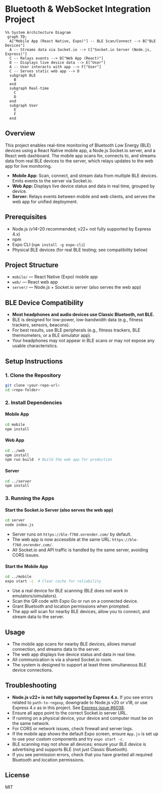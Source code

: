 # Bluetooth & WebSocket Integration Project

```mermaid
%% System Architecture Diagram
 graph TD;
  A["Mobile App (React Native, Expo)"] -- BLE Scan/Connect --> B["BLE Devices"]
  A -- Streams data via Socket.io --> C["Socket.io Server (Node.js, Express)"]
  C -- Relays events --> D["Web App (React)"]
  D -- Displays live device data --> E["User"]
  A -- User interacts with app --> F["User"]
  C -- Serves static web app --> D
  subgraph BLE
    B
  end
  subgraph Real-time
    C
    D
  end
  subgraph User
    E
    F
  end
```

## Overview

This project enables real-time monitoring of Bluetooth Low Energy (BLE) devices using a React Native mobile app, a Node.js Socket.io server, and a React web dashboard. The mobile app scans for, connects to, and streams data from real BLE devices to the server, which relays updates to the web app for live monitoring.

- **Mobile App:** Scan, connect, and stream data from multiple BLE devices. Emits events to the server via Socket.io.
- **Web App:** Displays live device status and data in real time, grouped by device.
- **Server:** Relays events between mobile and web clients, and serves the web app for unified deployment.

## Prerequisites

- Node.js (v14–20 recommended; v22+ not fully supported by Express 4.x)
- npm
- Expo CLI (`npm install -g expo-cli`)
- Physical BLE devices (for real BLE testing; see compatibility below)

## Project Structure

- `mobile/` — React Native (Expo) mobile app
- `web/` — React web app
- `server/` — Node.js + Socket.io server (also serves the web app)

## BLE Device Compatibility

- **Most headphones and audio devices use Classic Bluetooth, not BLE.**
- BLE is designed for low-power, low-bandwidth data (e.g., fitness trackers, sensors, beacons).
- For best results, use BLE peripherals (e.g., fitness trackers, BLE thermometers, or a BLE simulator app).
- Your headphones may not appear in BLE scans or may not expose any usable characteristics.

## Setup Instructions

### 1. Clone the Repository

```sh
git clone <your-repo-url>
cd <repo-folder>
```

### 2. Install Dependencies

#### Mobile App

```sh
cd mobile
npm install
```

#### Web App

```sh
cd ../web
npm install
npm run build  # Build the web app for production
```

#### Server

```sh
cd ../server
npm install
```

### 3. Running the Apps

#### Start the Socket.io Server (also serves the web app)

```sh
cd server
node index.js
```

- Server runs on `https://ble-f760.onrender.com/` by default.
- The web app is now accessible at the same URL:  `https://ble-f760.onrender.com/`.
- All Socket.io and API traffic is handled by the same server, avoiding CORS issues.

#### Start the Mobile App

```sh
cd ../mobile
expo start -c  # Clear cache for reliability
```

- Use a real device for BLE scanning (BLE does not work in emulators/simulators).
- Scan the QR code with Expo Go or run on a connected device.
- Grant Bluetooth and location permissions when prompted.
- The app will scan for nearby BLE devices, allow you to connect, and stream data to the server.

## Usage

- The mobile app scans for nearby BLE devices, allows manual connection, and streams data to the server.
- The web app displays live device status and data in real time.
- All communication is via a shared Socket.io room.
- The system is designed to support at least three simultaneous BLE device connections.

## Troubleshooting

- **Node.js v22+ is not fully supported by Express 4.x.** If you see errors related to `path-to-regexp`, downgrade to Node.js v20 or v18, or use Express 4.x as in this project. See [Express issue #6038](https://github.com/expressjs/express/issues/6038).
- Ensure all apps point to the correct Socket.io server URL.
- If running on a physical device, your device and computer must be on the same network.
- For CORS or network issues, check firewall and server logs.
- If the mobile app shows the default Expo screen, ensure `App.js` is set up to use your custom components and try `expo start -c`.
- BLE scanning may not show all devices; ensure your BLE device is advertising and supports BLE (not just Classic Bluetooth).
- If you see permission errors, check that you have granted all required Bluetooth and location permissions.

## License

MIT
